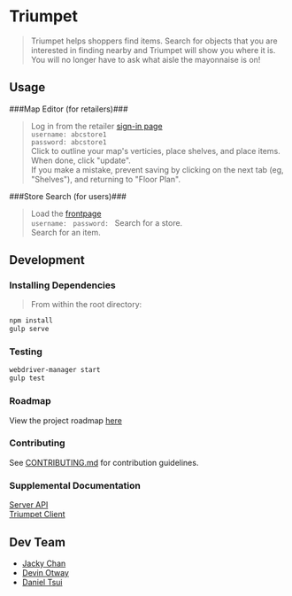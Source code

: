 # Triumpet

> Triumpet helps shoppers find items. Search for objects that you are interested in finding nearby and Triumpet will show you where it is. You will no longer have to ask what aisle the mayonnaise is on!

## Usage

###Map Editor (for retailers)###
> Log in from the retailer [sign-in page](http://triumpet.herokuapp.com/#/retailer/signin)  
```username: abcstore1```  
```password: abcstore1```  
>Click to outline your map's verticies, place shelves, and place items.
>When done, click "update".  
>If you make a mistake, prevent saving by clicking on the next tab (eg, "Shelves"), and returning to "Floor Plan".

###Store Search (for users)###
>Load the [frontpage](http://triumpet.herokuapp.com/)  
```username: ```
```password: ```
>Search for a store.  
>Search for an item.

## Development

### Installing Dependencies
>From within the root directory:

```sh
npm install
gulp serve
```
### Testing
```sh
webdriver-manager start
gulp test
```

### Roadmap

View the project roadmap [here](https://github.com/JollyPhantom/Triumpet/issues)

### Contributing

See [CONTRIBUTING.md](https://github.com/JollyPhantom/Triumpet/blob/master/CONTRIBUTING.md) for contribution guidelines.

### Supplemental Documentation

[Server API](https://github.com/JollyPhantom/Triumpet/blob/master/server/API_README.md)  
[Triumpet Client](https://github.com/JollyPhantom/Triumpet/blob/master/client/CLIENT_README.MD)

## Dev Team
- [Jacky Chan](https://github.com/chikeichan)
- [Devin Otway](https://github.com/TroutZen)
- [Daniel Tsui](https://github.com/sdtsui)
